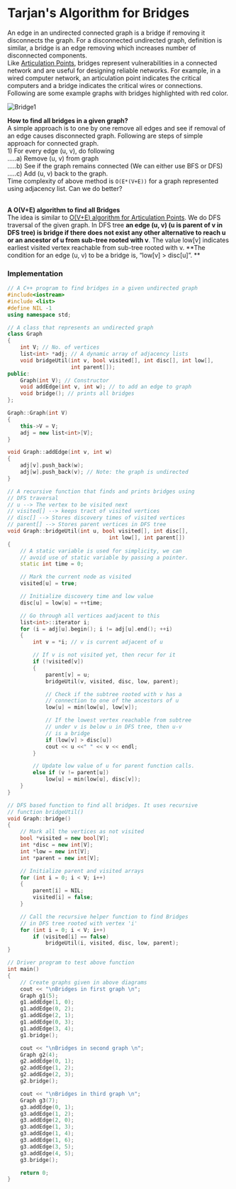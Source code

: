 # Tarjan's Algorithm for Bridges

An edge in an undirected connected graph is a bridge if removing it disconnects the graph. For a disconnected undirected graph, definition is similar, a bridge is an edge removing which increases number of disconnected components. \
Like [Articulation Points](articulation-point.md), bridges represent vulnerabilities in a connected network and are useful for designing reliable networks. For example, in a wired computer network, an articulation point indicates the critical computers and a bridge indicates the critical wires or connections.\
Following are some example graphs with bridges highlighted with red color.\
&#x20;

![Bridge1](https://media.geeksforgeeks.org/wp-content/cdn-uploads/Bridge1.png)

**How to find all bridges in a given graph?** \
A simple approach is to one by one remove all edges and see if removal of an edge causes disconnected graph. Following are steps of simple approach for connected graph.\
1\) For every edge (u, v), do following \
…..a) Remove (u, v) from graph \
..…b) See if the graph remains connected (We can either use BFS or DFS) \
…..c) Add (u, v) back to the graph.\
Time complexity of above method is `O(E*(V+E))` for a graph represented using adjacency list. Can we do better?

\
**A O(V+E) algorithm to find all Bridges** \
The idea is similar to [O(V+E) algorithm for Articulation Points](articulation-point.md). We do DFS traversal of the given graph. In DFS tree **an edge (u, v) (u is parent of v in DFS tree) is bridge if there does not exist any other alternative to reach u or an ancestor of u from sub-tree rooted with v**. The value low\[v] indicates earliest visited vertex reachable from sub-tree rooted with v. **The condition for an edge (u, v) to be a bridge is, “low\[v] > disc\[u]”. **

### **Implementation**

```cpp
// A C++ program to find bridges in a given undirected graph
#include<iostream>
#include <list>
#define NIL -1
using namespace std;

// A class that represents an undirected graph
class Graph
{
	int V; // No. of vertices
	list<int> *adj; // A dynamic array of adjacency lists
	void bridgeUtil(int v, bool visited[], int disc[], int low[],
					int parent[]);
public:
	Graph(int V); // Constructor
	void addEdge(int v, int w); // to add an edge to graph
	void bridge(); // prints all bridges
};

Graph::Graph(int V)
{
	this->V = V;
	adj = new list<int>[V];
}

void Graph::addEdge(int v, int w)
{
	adj[v].push_back(w);
	adj[w].push_back(v); // Note: the graph is undirected
}

// A recursive function that finds and prints bridges using
// DFS traversal
// u --> The vertex to be visited next
// visited[] --> keeps tract of visited vertices
// disc[] --> Stores discovery times of visited vertices
// parent[] --> Stores parent vertices in DFS tree
void Graph::bridgeUtil(int u, bool visited[], int disc[],
								int low[], int parent[])
{
	// A static variable is used for simplicity, we can
	// avoid use of static variable by passing a pointer.
	static int time = 0;

	// Mark the current node as visited
	visited[u] = true;

	// Initialize discovery time and low value
	disc[u] = low[u] = ++time;

	// Go through all vertices aadjacent to this
	list<int>::iterator i;
	for (i = adj[u].begin(); i != adj[u].end(); ++i)
	{
		int v = *i; // v is current adjacent of u

		// If v is not visited yet, then recur for it
		if (!visited[v])
		{
			parent[v] = u;
			bridgeUtil(v, visited, disc, low, parent);

			// Check if the subtree rooted with v has a
			// connection to one of the ancestors of u
			low[u] = min(low[u], low[v]);

			// If the lowest vertex reachable from subtree
			// under v is below u in DFS tree, then u-v
			// is a bridge
			if (low[v] > disc[u])
			cout << u <<" " << v << endl;
		}

		// Update low value of u for parent function calls.
		else if (v != parent[u])
			low[u] = min(low[u], disc[v]);
	}
}

// DFS based function to find all bridges. It uses recursive
// function bridgeUtil()
void Graph::bridge()
{
	// Mark all the vertices as not visited
	bool *visited = new bool[V];
	int *disc = new int[V];
	int *low = new int[V];
	int *parent = new int[V];

	// Initialize parent and visited arrays
	for (int i = 0; i < V; i++)
	{
		parent[i] = NIL;
		visited[i] = false;
	}

	// Call the recursive helper function to find Bridges
	// in DFS tree rooted with vertex 'i'
	for (int i = 0; i < V; i++)
		if (visited[i] == false)
			bridgeUtil(i, visited, disc, low, parent);
}

// Driver program to test above function
int main()
{
	// Create graphs given in above diagrams
	cout << "\nBridges in first graph \n";
	Graph g1(5);
	g1.addEdge(1, 0);
	g1.addEdge(0, 2);
	g1.addEdge(2, 1);
	g1.addEdge(0, 3);
	g1.addEdge(3, 4);
	g1.bridge();

	cout << "\nBridges in second graph \n";
	Graph g2(4);
	g2.addEdge(0, 1);
	g2.addEdge(1, 2);
	g2.addEdge(2, 3);
	g2.bridge();

	cout << "\nBridges in third graph \n";
	Graph g3(7);
	g3.addEdge(0, 1);
	g3.addEdge(1, 2);
	g3.addEdge(2, 0);
	g3.addEdge(1, 3);
	g3.addEdge(1, 4);
	g3.addEdge(1, 6);
	g3.addEdge(3, 5);
	g3.addEdge(4, 5);
	g3.bridge();

	return 0;
}

```
